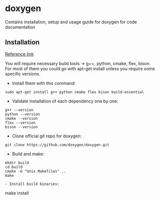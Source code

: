 # doxygen
Contains installation, setup and usage guide for doxygen for code documentation

## Installation
[Reference link](https://doxygen.nl/download.html)

You will require necessary build tools -> g++, python, cmake, flex, bison. For most of them you could go with apt-get install unless you require some specific versions.

- Install them with this command:
```
sudo apt-get install g++ python cmake flex bison build-essential
```

- Validate installation of each dependency one by one:
```
g++ --version
python --version
cmake --version
flex --version
bison --version
```

- Clone official git repo for doxygen:
```
git clone https://github.com/doxygen/doxygen.git
```

- Build and make:
```
mkdir build
cd build
cmake -G "Unix Makefiles" ..
make

- Install build binaries:
```
make install
```
